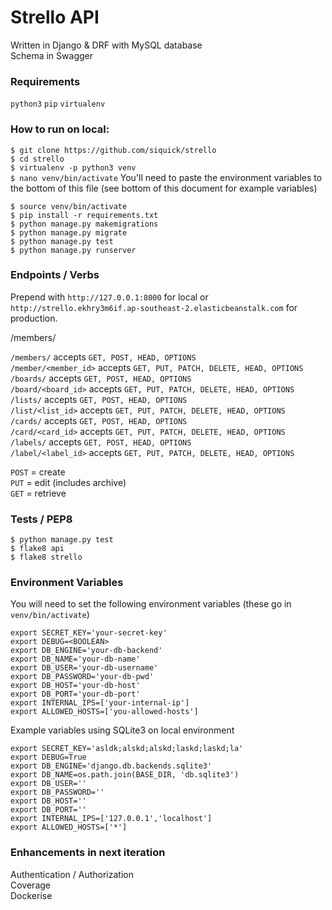 # Strello API

Written in Django & DRF with MySQL database  
Schema in Swagger  



### Requirements
`python3` `pip` `virtualenv`


### How to run on local:

`$ git clone https://github.com/siquick/strello`  
`$ cd strello`  
`$ virtualenv -p python3 venv`     
`$ nano venv/bin/activate` You'll need to paste the environment variables to the bottom of this file (see bottom 
of this document for example variables)  

  

`$ source venv/bin/activate`  
`$ pip install -r requirements.txt`  
`$ python manage.py makemigrations`  
`$ python manage.py migrate`  
`$ python manage.py test`  
`$ python manage.py runserver`

### Endpoints / Verbs
Prepend with `http://127.0.0.1:8000` for local or `http://strello.ekhry3m6if.ap-southeast-2.elasticbeanstalk.com` for production.

/members/

`/members/` accepts  `GET, POST, HEAD, OPTIONS`  
`/member/<member_id>`  accepts `GET, PUT, PATCH, DELETE, HEAD, OPTIONS`    
`/boards/` accepts  `GET, POST, HEAD, OPTIONS`  
`/board/<board_id>`  accepts `GET, PUT, PATCH, DELETE, HEAD, OPTIONS`  
`/lists/` accepts  `GET, POST, HEAD, OPTIONS`  
`/list/<list_id>`  accepts `GET, PUT, PATCH, DELETE, HEAD, OPTIONS`   
`/cards/` accepts  `GET, POST, HEAD, OPTIONS`  
`/card/<card_id>`  accepts `GET, PUT, PATCH, DELETE, HEAD, OPTIONS`   
`/labels/` accepts  `GET, POST, HEAD, OPTIONS`  
`/label/<label_id>`  accepts `GET, PUT, PATCH, DELETE, HEAD, OPTIONS`     

`POST` = create  
`PUT` = edit (includes archive)  
`GET` = retrieve  


### Tests / PEP8

`$ python manage.py test`  
`$ flake8 api`  
`$ flake8 strello`  


### Environment Variables
You will need to set the following environment variables (these go in `venv/bin/activate`)

`export SECRET_KEY='your-secret-key'`  
`export DEBUG=<BOOLEAN>`  
`export DB_ENGINE='your-db-backend'`  
`export DB_NAME='your-db-name'`  
`export DB_USER='your-db-username'`  
`export DB_PASSWORD='your-db-pwd'`  
`export DB_HOST='your-db-host'`  
`export DB_PORT='your-db-port'`  
`export INTERNAL_IPS=['your-internal-ip']`  
`export ALLOWED_HOSTS=['you-allowed-hosts']`  

Example variables using SQLite3 on local environment

`export SECRET_KEY='asldk;alskd;alskd;laskd;laskd;la'`  
`export DEBUG=True`  
`export DB_ENGINE='django.db.backends.sqlite3'`  
`export DB_NAME=os.path.join(BASE_DIR, 'db.sqlite3')`  
`export DB_USER=''`  
`export DB_PASSWORD=''`  
`export DB_HOST=''`  
`export DB_PORT=''`  
`export INTERNAL_IPS=['127.0.0.1','localhost']`  
`export ALLOWED_HOSTS=['*']` 


### Enhancements in next iteration

Authentication / Authorization  
Coverage  
Dockerise   
